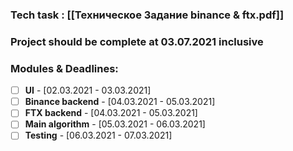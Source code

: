 ### Tech task : [[Техническое Задание binance & ftx.pdf]]

### Project should be complete at 03.07.2021 inclusive

### Modules & Deadlines:
- [ ] **UI** - \[02.03.2021 - 03.03.2021\]
- [ ] **Binance backend** - \[04.03.2021 - 05.03.2021\]
- [ ] **FTX backend** - \[04.03.2021 - 05.03.2021\]
- [ ] **Main algorithm** - \[05.03.2021 - 06.03.2021\]
- [ ] **Testing** - \[06.03.2021 - 07.03.2021\]